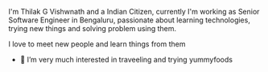 I'm Thilak G Vishwnath and a Indian Citizen, currently I'm working as Senior Software Engineer in Bengaluru, passionate about learning technologies, trying new things and solving problem using them.

I love to meet new people and learn things from them

- 👀 I’m very much interested in traveeling and trying yummyfoods

